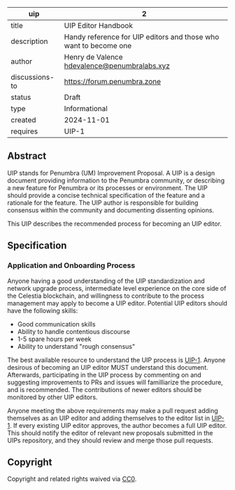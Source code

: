 | uip            | 2                                                                |
| -------------- | ---------------------------------------------------------------- |
| title          | UIP Editor Handbook                                              |
| description    | Handy reference for UIP editors and those who want to become one |
| author         | Henry de Valence <hdevalence@penumbralabs.xyz>                   |
| discussions-to | <https://forum.penumbra.zone>                                    |
| status         | Draft                                                            |
| type           | Informational                                                    |
| created        | 2024-11-01                                                       |
| requires       | UIP-1                                                            |

## Abstract

UIP stands for Penumbra (UM) Improvement Proposal. A UIP is a design document providing information to the Penumbra community, or describing a new feature for Penumbra or its processes or environment. The UIP should provide a concise technical specification of the feature and a rationale for the feature. The UIP author is responsible for building consensus within the community and documenting dissenting opinions.

This UIP describes the recommended process for becoming an UIP editor.

## Specification

### Application and Onboarding Process

Anyone having a good understanding of the UIP standardization and network upgrade process, intermediate level experience on the core side of the Celestia blockchain, and willingness to contribute to the process management may apply to become a UIP editor. Potential UIP editors should have the following skills:

- Good communication skills
- Ability to handle contentious discourse
- 1-5 spare hours per week
- Ability to understand "rough consensus"

The best available resource to understand the UIP process is [UIP-1](./uip-1.md). Anyone desirous of becoming an UIP editor MUST understand this document. Afterwards, participating in the UIP process by commenting on and suggesting improvements to PRs and issues will familliarize the procedure, and is recommended. The contributions of newer editors should be monitored by other UIP editors.

Anyone meeting the above requirements may make a pull request adding themselves as an UIP editor and adding themselves to the editor list in [UIP-1](./uip-1.md). If every existing UIP editor approves, the author becomes a full UIP editor. This should notify the editor of relevant new proposals submitted in the UIPs repository, and they should review and merge those pull requests.

## Copyright

Copyright and related rights waived via [CC0](https://github.com/celestiaorg/UIPs/blob/main/LICENSE).
